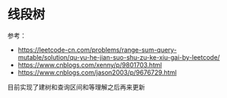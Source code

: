 # 线段树
参考：
* https://leetcode-cn.com/problems/range-sum-query-mutable/solution/qu-yu-he-jian-suo-shu-zu-ke-xiu-gai-by-leetcode/
* https://www.cnblogs.com/xenny/p/9801703.html
* https://www.cnblogs.com/jason2003/p/9676729.html

目前实现了建树和查询区间和等理解之后再来更新